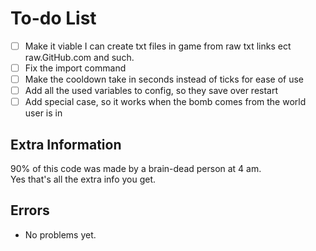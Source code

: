 # To-do List
- [ ] Make it viable I can create txt files in game from raw txt links ect raw.GitHub.com and such.
- [ ] Fix the import command
- [ ] Make the cooldown take in seconds instead of ticks for ease of use
- [ ] Add all the used variables to config, so they save over restart
- [ ] Add special case, so it works when the bomb comes from the world user is in

## Extra Information
90% of this code was made by a brain-dead person at 4 am.<br>
Yes that's all the extra info you get.<br>

## Errors 
- No problems yet.